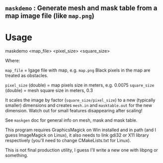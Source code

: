 ## `maskdemo` : Generate mesh and mask table from a map image file (like `map.png`)

# Usage

maskdemo <map_file> <pixel_size> <square_size>

Where:

`map_file` = Igage file with map, e.g. `map.png`
Black pixels in the map are treated as obstacles.

`pixel_size` (double) =  map pixels size in meters, e.g. 0.0075
`square_size` (double) =  mesh square size in meters, 0.3

It scales the image by factor (`square_size/pixel_size`) to a new (typically smaller) dimensions and creates `mesh.in`
and `masktable.out` for the new dimension. Watch out for small features disappearing after scaling!

See `maskgen` doc for general info on mesh, mask and mask table.

This program requires GraphicsMagick on Win installed and in path (and I guess ImageMagick on Linux), it also
needs to link gdi32 or X11 library respectively (you'll need to change CMakeLists.txt for Linux).

This is not final production utility, I guess I'll write a new one with libpng or something.